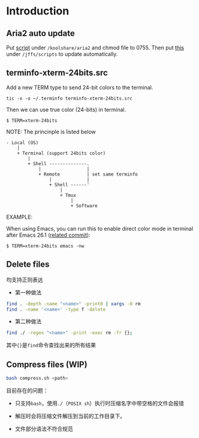 # Introduction
## Aria2 auto update

Put [script](trackers-list-aria2.sh) under `/koolshare/aria2` and chmod file to
0755. Then put [this](cru.sh) under `/jffs/scripts` to update automatically.

## terminfo-xterm-24bits.src

Add a new TERM type to send 24-bit colors to the terminal.

`tic -x -o ~/.terminfo terminfo-xterm-24bits.src`

Then we can use true color (24-bits) in terminal.

``` shell
$ TERM=xterm-24bits
```

NOTE: The princinple is listed below

```
- Local (OS)
    |
    + Terminal (support 24bits color)
        |
        + Shell --------------.
            |                 |
            + Remote          | set same terminfo
                |             |
                + Shell ------'
                    |
                    + Tmux
                        |
                        + Software
```

EXAMPLE:

When using Emacs, you can run this to enable direct color mode in terminal after
Emacs 26.1 ([related
commit](https://github.com/emacs-mirror/emacs/commit/e463e5762bbe628be3d15da066a90f079a8468b3)):

`$ TERM=xterm-24bits emacs -nw`

## Delete files
均支持正则表达

- 第一种做法

```sh
find . -depth -name "<name>" -print0 | xargs -0 rm
find . -name '<name>' -type f -delete
```

- 第二种做法

```sh
find ./ -regex "<name>" -print -exec rm -fr {};
```

其中`{}`是`find`命令查找出来的所有结果

## Compress files (WIP)

```sh
bash compress.sh <path>
```

目前存在的问题：

- 只支持`bash`，使用`./`（`POSIX sh`）执行时压缩名字中带空格的文件会报错

- 解压时会将压缩文件解压到当前的工作目录下。

- 文件部分语法不符合规范
